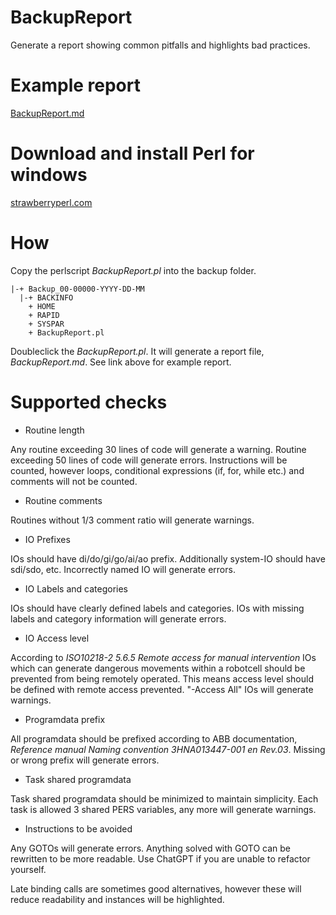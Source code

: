 # BackupReport

Generate a report showing common pitfalls and highlights bad practices.


# Example report

[BackupReport.md](BackupReport.md)


# Download and install Perl for windows

[strawberryperl.com](https://strawberryperl.com/)


# How

Copy the perlscript *BackupReport.pl* into the backup folder.

```
|-+ Backup_00-00000-YYYY-DD-MM  
  |-+ BACKINFO  
    + HOME  
    + RAPID  
    + SYSPAR  
    + BackupReport.pl  
```

Doubleclick the *BackupReport.pl*. It will generate a report file, *BackupReport.md*. See link above for example report.


# Supported checks

* Routine length

Any routine exceeding 30 lines of code will generate a warning. Routine exceeding 50 lines of code will generate errors. Instructions will be counted, however loops, conditional expressions (if, for, while etc.) and comments will not be counted.

* Routine comments

Routines without 1/3 comment ratio will generate warnings.

* IO Prefixes

IOs should have di/do/gi/go/ai/ao prefix. Additionally system-IO should have sdi/sdo, etc. Incorrectly named IO will generate errors.

* IO Labels and categories

IOs should have clearly defined labels and categories. IOs with missing labels and category information will generate errors.

* IO Access level

According to *ISO10218-2 5.6.5 Remote access for manual intervention* IOs which can generate dangerous movements within a robotcell should be prevented from being remotely operated. This means access level should be defined with remote access prevented. "-Access All" IOs will generate warnings.

* Programdata prefix

All programdata should be prefixed according to ABB documentation, *Reference manual Naming convention 3HNA013447-001 en Rev.03*. Missing or wrong prefix will generate errors.

* Task shared programdata

Task shared programdata should be minimized to maintain simplicity. Each task is allowed 3 shared PERS variables, any more will generate warnings.

* Instructions to be avoided

Any GOTOs will generate errors. Anything solved with GOTO can be rewritten to be more readable. Use ChatGPT if you are unable to refactor yourself.

Late binding calls are sometimes good alternatives, however these will reduce readability and instances will be highlighted.

  
  





